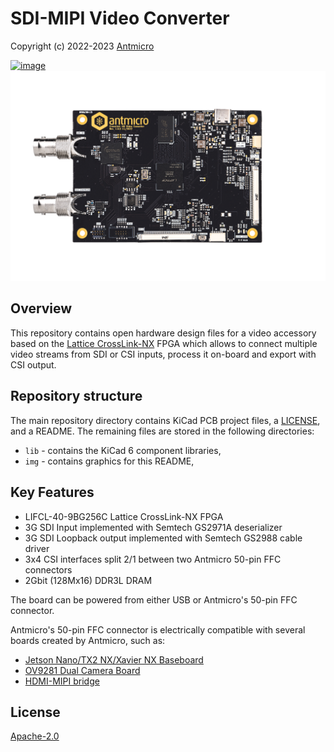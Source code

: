 # SDI-MIPI Video Converter

Copyright (c) 2022-2023 [Antmicro](https://www.antmicro.com)

[![image](https://img.shields.io/badge/View%20on-Antmicro%20Open%20Hardware%20Portal-332d37?style=flat-square)](https://openhardware.antmicro.com/boards/sdi-mipi-video-converter/?github=https%3A%2F%2Fgithub.com%2Fantmicro%2Fsdi-mipi-video-converter%2Ftree%2Fmain&tab=features)
![SDI-MIPI Video Converter](/img/sdi-mipi-video-converter.png)

## Overview

This repository contains open hardware design files for a video accessory based on the [Lattice CrossLink-NX](https://www.latticesemi.com/Products/FPGAandCPLD/CrossLink-NX) FPGA which allows to connect multiple video streams from SDI or CSI inputs, process it on-board and export with CSI output.

## Repository structure

The main repository directory contains KiCad PCB project files, a [LICENSE](LICENSE), and a README.
The remaining files are stored in the following directories:

* `lib` - contains the KiCad 6 component libraries,
* `img` - contains graphics for this README,

## Key Features

* LIFCL-40-9BG256C Lattice CrossLink-NX FPGA
* 3G SDI Input implemented with Semtech GS2971A deserializer 
* 3G SDI Loopback output implemented with Semtech GS2988 cable driver
* 3x4 CSI interfaces split 2/1 between two Antmicro 50-pin FFC connectors 
* 2Gbit (128Mx16) DDR3L DRAM

The board can be powered from either USB or Antmicro's 50-pin FFC connector.

Antmicro's 50-pin FFC connector is electrically compatible with several boards created by Antmicro, such as:
 
* [Jetson Nano/TX2 NX/Xavier NX Baseboard](https://github.com/antmicro/jetson-nano-baseboard)
* [OV9281 Dual Camera Board](https://github.com/antmicro/ov9281-camera-board)
* [HDMI-MIPI bridge](https://github.com/antmicro/hdmi-mipi-bridge)

## License

[Apache-2.0](LICENSE)
